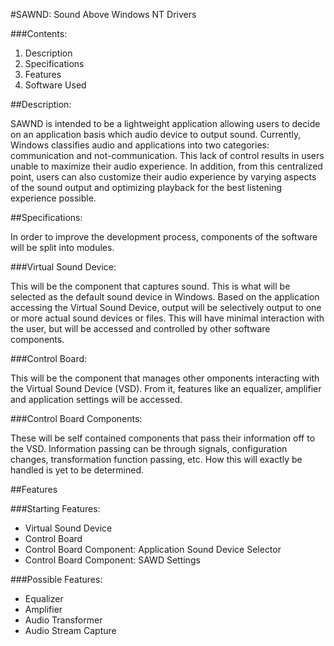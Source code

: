 #SAWND: Sound Above Windows NT Drivers

###Contents:
1. Description
2. Specifications
3. Features
4. Software Used

##Description:

SAWND is intended to be a lightweight application allowing users to decide on an application basis which audio device to output sound.
Currently, Windows classifies audio and applications into two categories: communication and not-communication.
This lack of control results in users unable to maximize their audio experience.
In addition, from this centralized point, users can also customize their audio experience by
varying aspects of the sound output and optimizing playback for the best listening experience possible.


##Specifications:

In order to improve the development process,
components of the software will be split into modules.


###Virtual Sound Device:

This will be the component that captures sound.
This is what will be selected as the default sound device in Windows.
Based on the application accessing the Virtual Sound Device, output will be
selectively output to one or more actual sound devices or files. This will have
minimal interaction with the user, but will be accessed and controlled by other
software components.



###Control Board:

This will be the component that manages other
omponents interacting with the Virtual Sound Device (VSD). From it, features
like an equalizer, amplifier and application settings will be accessed.



###Control Board Components:

These will be self contained components that pass their
information off to the VSD. Information passing can be through signals,
configuration changes, transformation function passing, etc. How this will
exactly be handled is yet to be determined.

##Features

###Starting Features:
* Virtual Sound Device
* Control Board
* Control Board Component: Application Sound Device Selector
* Control Board Component: SAWD Settings

###Possible Features:
* Equalizer
* Amplifier
* Audio Transformer
* Audio Stream Capture
